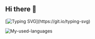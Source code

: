 ## Hi there 👋

<!--
**Crazy-A2/Crazy-A2** is a ✨ _special_ ✨ repository because its `README.md` (this file) appears on your GitHub profile.

Here are some ideas to get you started:

- 🔭 I’m currently working on ...
- 🌱 I’m currently learning ...
- 👯 I’m looking to collaborate on ...
- 🤔 I’m looking for help with ...
- 💬 Ask me about ...
- 📫 How to reach me: ...
- 😄 Pronouns: ...
- ⚡ Fun fact: ...
-->

[![Typing SVG](https://readme-typing-svg.demolab.com?font=Noto+Sans+SC&weight=700&pause=1000&multiline=true&width=435&lines=%E6%88%91%E6%98%AF%E4%B8%80%E4%B8%AA%E4%B8%9A%E4%BD%99%E4%BB%A3%E7%A0%81%E7%88%B1%E5%A5%BD%E8%80%85;%E6%AD%A3%E5%9C%A8%E5%AD%A6%E4%B9%A0%E5%90%84%E7%A7%8D%E6%B8%B8%E6%88%8F%E5%BC%80%E5%8F%91%E6%8A%80%E6%9C%AF%E4%B8%AD...)](https://git.io/typing-svg)

<!-- ![Top Langs](https://github-readme-stats.vercel.app/api/top-langs/?username=Crazy-A2&theme=dark) -->

<picture>
 <source media="(prefers-color-scheme: dark)" srcset="https://github-readme-stats.vercel.app/api/top-langs/?username=Crazy-A2&theme=dark">
 <source media="(prefers-color-scheme: light)" srcset="https://github-readme-stats.vercel.app/api/top-langs/?username=Crazy-A2&hide=c&layout=compact&theme=radical">
 <img alt="My-used-languages" src="YOUR-DEFAULT-IMAGE">
</picture>

